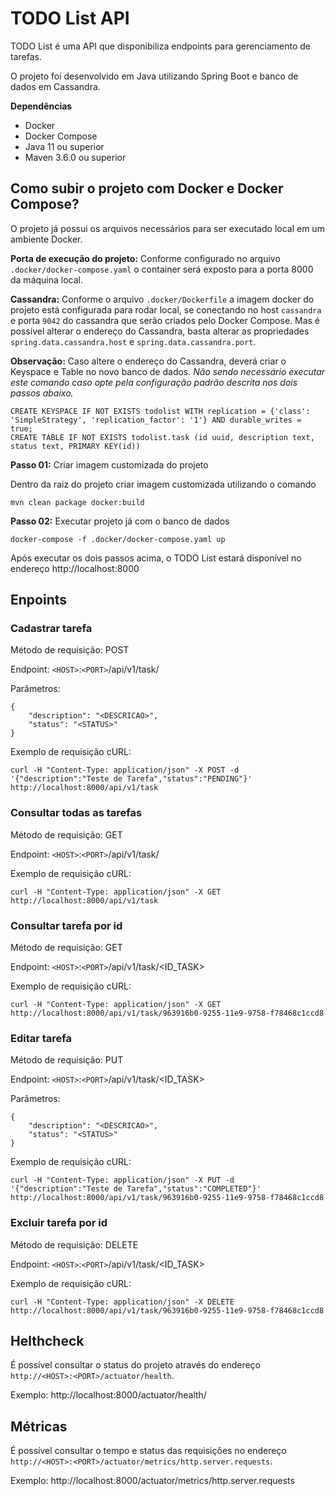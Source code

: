 # TODO List API

TODO List é uma API que disponibiliza endpoints para gerenciamento de tarefas.

O projeto foi desenvolvido em Java utilizando Spring Boot e banco de dados em Cassandra.

**Dependências**
- Docker
- Docker Compose
- Java 11 ou superior
- Maven 3.6.0 ou superior

## Como subir o projeto com Docker e Docker Compose?

O projeto já possui os arquivos necessários para ser executado local em um ambiente Docker.

**Porta de execução do projeto:** Conforme configurado no arquivo `.docker/docker-compose.yaml` o container será exposto para a porta 8000 da máquina local.

**Cassandra:** Conforme o arquivo `.docker/Dockerfile` a imagem docker do projeto está configurada para rodar local, se conectando no host `cassandra` e porta `9042` do cassandra que serão criados pelo Docker Compose. Mas é possível alterar o endereço do Cassandra, basta alterar as propriedades `spring.data.cassandra.host` e `spring.data.cassandra.port`.

**Observação:** Caso altere o endereço do Cassandra, deverá criar o Keyspace e Table no novo banco de dados. *Nâo sendo necessário executar este comando caso opte pela configuração padrão descrita nos dois passos abaixo.*
```
CREATE KEYSPACE IF NOT EXISTS todolist WITH replication = {'class': 'SimpleStrategy', 'replication_factor': '1'} AND durable_writes = true;
CREATE TABLE IF NOT EXISTS todolist.task (id uuid, description text, status text, PRIMARY KEY(id))
```

**Passo 01:** Criar imagem customizada do projeto

Dentro da raiz do projeto criar imagem customizada utilizando o comando

```
mvn clean package docker:build
```

**Passo 02:** Executar projeto já com o banco de dados

```
docker-compose -f .docker/docker-compose.yaml up
```

Após executar os dois passos acima, o TODO List estará disponível no endereço http://localhost:8000

## Enpoints

### Cadastrar tarefa

Método de requisição: POST

Endpoint: `<HOST>`:`<PORT>`/api/v1/task/

Parâmetros: 

```
{
    "description": "<DESCRICAO>",
    "status": "<STATUS>"
}
```
Exemplo de requisição cURL:

```
curl -H "Content-Type: application/json" -X POST -d '{"description":"Teste de Tarefa","status":"PENDING"}' http://localhost:8000/api/v1/task
```

### Consultar todas as tarefas

Método de requisição: GET

Endpoint: `<HOST>`:`<PORT>`/api/v1/task/

Exemplo de requisição cURL:

```
curl -H "Content-Type: application/json" -X GET http://localhost:8000/api/v1/task
```

### Consultar tarefa por id

Método de requisição: GET

Endpoint: `<HOST>`:`<PORT>`/api/v1/task/<ID_TASK>

Exemplo de requisição cURL:

```
curl -H "Content-Type: application/json" -X GET http://localhost:8000/api/v1/task/963916b0-9255-11e9-9758-f78468c1ccd8
```

### Editar tarefa

Método de requisição: PUT

Endpoint: `<HOST>`:`<PORT>`/api/v1/task/<ID_TASK>

Parâmetros: 

```
{
    "description": "<DESCRICAO>",
    "status": "<STATUS>"
}
```

Exemplo de requisição cURL:

```
curl -H "Content-Type: application/json" -X PUT -d '{"description":"Teste de Tarefa","status":"COMPLETED"}' http://localhost:8000/api/v1/task/963916b0-9255-11e9-9758-f78468c1ccd8
```

### Excluir tarefa por id

Método de requisição: DELETE

Endpoint: `<HOST>`:`<PORT>`/api/v1/task/<ID_TASK>

Exemplo de requisição cURL:

```
curl -H "Content-Type: application/json" -X DELETE http://localhost:8000/api/v1/task/963916b0-9255-11e9-9758-f78468c1ccd8
```

## Helthcheck

É possível consultar o status do projeto através do endereço `http://<HOST>:<PORT>/actuator/health`.

Exemplo: http://localhost:8000/actuator/health/

## Métricas

É possível consultar o tempo e status das requisições no endereço `http://<HOST>:<PORT>/actuator/metrics/http.server.requests`.

Exemplo: http://localhost:8000/actuator/metrics/http.server.requests

